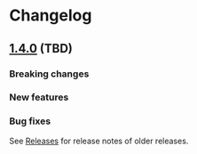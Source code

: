 # Changelog

## [1.4.0](https://github.com/opencrvs/opencrvs-countryconfig/compare/v1.3.2...v1.4.0) (TBD)

### Breaking changes

### New features

### Bug fixes

See [Releases](https://github.com/opencrvs/opencrvs-countryconfig/releases) for release notes of older releases.
